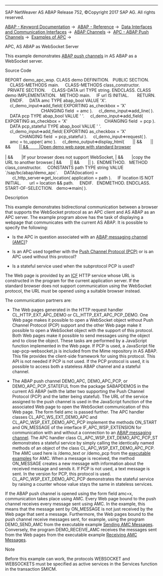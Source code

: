   

* * *

SAP NetWeaver AS ABAP Release 752, ©Copyright 2017 SAP AG. All rights reserved.

[ABAP - Keyword Documentation](javascript:call_link\('abenabap.htm'\)) →  [ABAP - Reference](javascript:call_link\('abenabap_reference.htm'\)) →  [Data Interfaces and Communication Interfaces](javascript:call_link\('abenabap_data_communication.htm'\)) →  [ABAP Channels](javascript:call_link\('abenabap_channels.htm'\)) →  [APC - ABAP Push Channels](javascript:call_link\('abenapc.htm'\)) →  [Examples of APC](javascript:call_link\('abenapc_abexas.htm'\)) → 

APC, AS ABAP as WebSocket Server

This example demonstrates [ABAP push channels](javascript:call_link\('abenapc_glosry.htm'\) "Glossary Entry") in AS ABAP as a WebSocket server.

Source Code

REPORT demo\_apc\_wsp.
CLASS demo DEFINITION.
  PUBLIC SECTION.
    CLASS-METHODS main.
    CLASS-METHODS class\_constructor.
  PRIVATE SECTION.
    CLASS-DATA url TYPE string.
ENDCLASS.
CLASS demo IMPLEMENTATION.
  METHOD main.
    IF url IS INITIAL.
      RETURN.
    ENDIF.
    DATA amc TYPE abap\_bool VALUE 'X'.
    cl\_demo\_input=>add\_field( EXPORTING as\_checkbox = 'X'
                              CHANGING field  = amc ).
    cl\_demo\_input=>add\_line( ).
    DATA pcp TYPE abap\_bool VALUE ' '.
    cl\_demo\_input=>add\_field( EXPORTING as\_checkbox = 'X'
                              CHANGING field  = pcp ).
    DATA pcp\_stateful TYPE abap\_bool VALUE ' '.
    cl\_demo\_input=>add\_field( EXPORTING as\_checkbox = 'X'
                              CHANGING field  = pcp\_stateful ).
    cl\_demo\_input=>request( ).
    amc = to\_upper( amc ).
    cl\_demo\_output=>display\_html(
      |<html>| &&
      |<body>| &&
      |<a href="{ COND string( WHEN pcp IS INITIAL AND
                                    pcp\_stateful IS INITIAL THEN url
                               ELSE url && \`\_pcp\` )
        }?sap-client={ sy-mandt
        }&sap-language={ cl\_i18n\_languages=>sap1\_to\_sap2( sy-langu )
        }{ COND string( WHEN amc = abap\_true
             THEN \`&amc=x\`
             ELSE \`\` )
        }{ COND string( WHEN pcp\_stateful = abap\_true
             THEN \`&pcp\_stateful=x\`
             ELSE \`\` )
        }" target="\_blank">| &&
        |Open demo web page with standard browser</a><br><br>| &&
      |If your browser does not support WebSocket, | &&
      |copy the URL to another browser.| &&
      |</body>| &&
      |</html>| ).  ENDMETHOD.
  METHOD class\_constructor.
    CONSTANTS path TYPE string VALUE \`/sap/bc/abap/demo\_apc\`.
    DATA(location) =
      cl\_http\_server=>get\_location( application = path ).
    IF location IS NOT INITIAL.
      url = location && path.
    ENDIF.
  ENDMETHOD.
ENDCLASS.
START-OF-SELECTION.
  demo=>main( ).

Description

This example demonstrates bidirectional communication between a browser that supports the WebSocket protocol as an APC client and AS ABAP as an APC server. The example program above has the task of displaying a webpage that communicates with the current AS ABAP. It is possible to specify the following:

-   Is the APC in question associated with an [ABAP messaging channel (AMC)](javascript:call_link\('abenamc.htm'\))?

-   Is an APC used together with the [Push Channel Protocol (PCP)](javascript:call_link\('abenpush_channel_protocol_glosry.htm'\) "Glossary Entry") or is an APC used without this protocol?

-   Is a stateful service used when the subprotocol PCP is used?

The Web page is provided by an [ICF](javascript:call_link\('abenicf.htm'\)) HTTP service whose URL is constructed in the program for the current application server. If the standard browser does not support communication using the WebSocket protocol, the URL must be opened using a suitable browser instead.

The communication partners are:

-   The Web pages generated in the HTTP request handler CL\_HTTP\_EXT\_APC\_DEMO or CL\_HTTP\_EXT\_APC\_PCP\_DEMO. One Web page makes it possible to open a WebSocket object without Push Channel Protocol (PCP) support and the other Web page make it possible to open a WebSocket object with the support of this protocol. Both Web pages make it possible to send messages using the object and to close the object. These tasks are performed by a JavaScript function implemented in the Web page. If PCP is used, a JavaScript file sap-pcp-websocket.js is included from the Mime repository in AS ABAP. This file provides the client-side framework for using this protocol. This API is not needed if PCP is not used. If the PCP protocol is used, it is possible to access both a stateless ABAP channel and a stateful channel.

-   The ABAP push channel DEMO\_APC, DEMO\_APC\_PCP, or DEMO\_APC\_PCP\_STATEFUL from the package SABAPDEMOS in the current AS ABAP (with the latter two supporting the Push Channel Protocol (PCP) and the latter being stateful). The URL of the service assigned to the push channel is used in the JavaScript function of the associated Web page to open the WebSocket communication of this Web page. The form field amc is passed further. The APC handler classes CL\_APC\_WS\_EXT\_DEMO\_APC and CL\_APC\_WSP\_EXT\_DEMO\_APC\_PCP implement the methods ON\_START and ON\_MESSAGE of the interface IF\_APC\_WSP\_EXTENSION for communication with and without a connection to an [ABAP messaging channel](javascript:call_link\('abenamc.htm'\)). The APC handler class CL\_APC\_WSP\_EXT\_DEMO\_APC\_PCP\_ST demonstrates a stateful service by simply calling the identically named methods of an object of the class CL\_APC\_WSP\_EXT\_DEMO\_APC\_PCP. The AMC used here is /demo\_text or /demo\_pcp from the [executable examples](javascript:call_link\('abenamc_abexas.htm'\)) for AMC. When a message is received, the method ON\_MESSAGE creates a new message with information about the received message and sends it. If PCP is not used, a text message is sent. In the version for PCP, this protocol is used. CL\_APC\_WSP\_EXT\_DEMO\_APC\_PCP demonstrates the stateful service by raising a counter whose value stays the same in stateless services.

If the ABAP push channel is opened using the form field amc=x, communication takes place using AMC. Every Web page bound to the push channel receives every message sent using AMC. In the example, this means that the message sent by ON\_MESSAGE is not just received by the Web page that sent a message. Furthermore, the Web pages bound to the push channel receive messages sent, for example, using the program DEMO\_SEND\_AMC from the executable example [Sending AMC Messages](javascript:call_link\('abenamc_send_abexa.htm'\)). Conversely, the program DEMO\_RECEIVE\_AMC receives the messages sent from the Web pages from the executable example [Receiving AMC Messages](javascript:call_link\('abenamc_receive_abexa.htm'\)).

Note

Before this example can work, the protocols WEBSOCKET and WEBSOCKETS must be specified as active services in the Services function in the transaction SMICM.